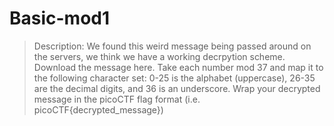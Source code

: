 # Basic-mod1
> Description:
We found this weird message being passed around on the servers, we think we have a working decrpytion scheme.
> Download the message here.
> Take each number mod 37 and map it to the following character set: 0-25 is the alphabet (uppercase), 26-35 are the decimal digits, and 36 is an underscore.
> Wrap your decrypted message in the picoCTF flag format (i.e. picoCTF{decrypted_message})
